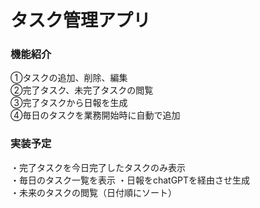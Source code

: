 <h1>タスク管理アプリ</h1>

<h3>機能紹介</h3>

①タスクの追加、削除、編集<br>
②完了タスク、未完了タスクの閲覧<br>
③完了タスクから日報を生成<br>
④毎日のタスクを業務開始時に自動で追加<br>

<h3>実装予定</h3>
・完了タスクを今日完了したタスクのみ表示<br>
・毎日のタスク一覧を表示
・日報をchatGPTを経由させ生成<br>
・未来のタスクの閲覧（日付順にソート）

